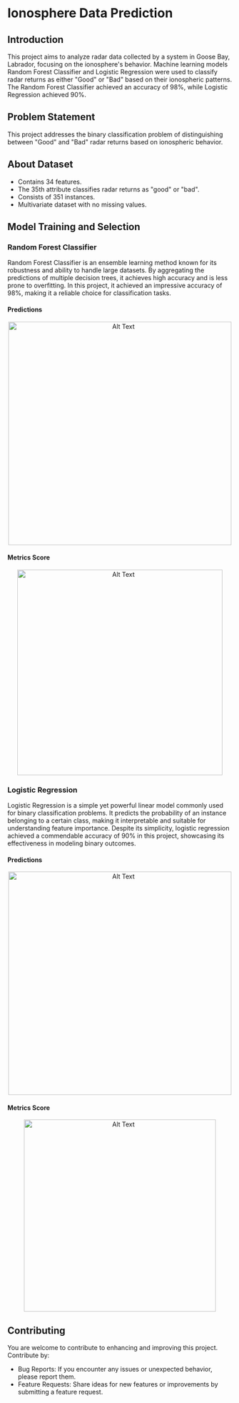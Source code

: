 # Ionosphere Data Prediction

## Introduction

This project aims to analyze radar data collected by a system in Goose Bay, Labrador, focusing on the ionosphere's behavior. Machine learning models Random Forest Classifier and Logistic Regression were used to classify radar returns as either "Good" or "Bad" based on their ionospheric patterns. The Random Forest Classifier achieved an accuracy of 98%, while Logistic Regression achieved 90%.

## Problem Statement

This project addresses the binary classification problem of distinguishing between "Good" and "Bad" radar returns based on ionospheric behavior.

## About Dataset

- Contains 34 features.
- The 35th attribute classifies radar returns as "good" or "bad".
- Consists of 351 instances.
- Multivariate dataset with no missing values.

## Model Training and Selection

### Random Forest Classifier

Random Forest Classifier is an ensemble learning method known for its robustness and ability to handle large datasets. By aggregating the predictions of multiple decision trees, it achieves high accuracy and is less prone to overfitting. In this project, it achieved an impressive accuracy of 98%, making it a reliable choice for classification tasks.

#### Predictions

<p align="center">
  <img src="https://github.com/lexxus16/ionosphere_prediction/assets/69308391/7abd7e1a-0045-4d9b-acd4-5bb6ae3ddc4e" alt="Alt Text" width="500"/>
</p>

#### Metrics Score

<p align="center">
  <img src="https://github.com/lexxus16/ionosphere_prediction/assets/69308391/32358a5c-47bd-41ba-9374-679f2a46af97" alt="Alt Text" width="460"/>
</p>

### Logistic Regression

Logistic Regression is a simple yet powerful linear model commonly used for binary classification problems. It predicts the probability of an instance belonging to a certain class, making it interpretable and suitable for understanding feature importance. Despite its simplicity, logistic regression achieved a commendable accuracy of 90% in this project, showcasing its effectiveness in modeling binary outcomes.

#### Predictions

<p align="center">
  <img src="https://github.com/lexxus16/ionosphere_prediction/assets/69308391/fdfeb183-3ebe-47e5-85ac-5bd0a62026bd" alt="Alt Text" width="500"/>
</p>


#### Metrics Score

<p align="center">
  <img src="https://github.com/lexxus16/ionosphere_prediction/assets/69308391/27961d4c-2a6d-4099-85d5-aa4cc58b8fe4" alt="Alt Text" width="430"/>
</p>

## Contributing
You are welcome to contribute to enhancing and improving this project. Contribute by:
- Bug Reports: If you encounter any issues or unexpected behavior, please report them.
- Feature Requests: Share ideas for new features or improvements by submitting a feature request.
